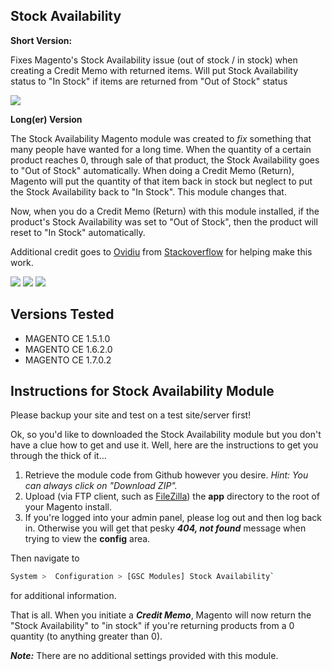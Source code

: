 ## Stock Availability

**Short Version:**

Fixes Magento's Stock Availability issue (out of stock / in stock) when creating a Credit Memo with returned items. Will put Stock Availability status to "In Stock" if items are returned from "Out of Stock" status

![](https://cloud.githubusercontent.com/assets/1588760/7696020/94a463c4-fdb5-11e4-91e0-147b3cf35b36.jpg)

**Long(er) Version**

The Stock Availability Magento module was created to _fix_ something that many people have wanted for a long time. When the quantity of a certain product reaches 0, through sale of that product, the Stock Availability goes to "Out of Stock" automatically. When doing a Credit Memo (Return), Magento will put the quantity of that item back in stock but neglect to put the Stock Availability back to "In Stock". This module changes that.

Now, when you do a Credit Memo (Return) with this module installed, if the product's Stock Availability was set to "Out of Stock", then the product will reset to "In Stock" automatically.

Additional credit goes to [Ovidiu](http://stackoverflow.com/users/281258/ovidiu) from [Stackoverflow](http://stackoverflow.com) for helping make this work.

![](https://cloud.githubusercontent.com/assets/1588760/7696018/9498bdbc-fdb5-11e4-8897-5536f30512a9.jpg)
![](https://cloud.githubusercontent.com/assets/1588760/7696019/949af578-fdb5-11e4-98ae-0e4f2e89b34d.jpg)
![](https://cloud.githubusercontent.com/assets/1588760/7696021/94a909c4-fdb5-11e4-9a24-b98bd331e169.jpg)

## Versions Tested

- MAGENTO CE 1.5.1.0
- MAGENTO CE 1.6.2.0
- MAGENTO CE 1.7.0.2


## Instructions for Stock Availability Module

Please backup your site and test on a test site/server first!

Ok, so you'd like to downloaded the Stock Availability module but you don't have a clue how to get and use it. Well, here are the instructions to get you through the thick of it…

1. Retrieve the module code from Github however you desire. _Hint: You can always click on "Download ZIP"._
2. Upload (via FTP client, such as [FileZilla](http://filezilla-project.org/)) the **app** directory to the root of your Magento install.
3. If you're logged into your admin panel, please log out and then log back in. Otherwise you will get that pesky _**404, not found**_ message when trying to view the **config** area.

Then navigate to

```bash
System >  Configuration > [GSC Modules] Stock Availability`
```

for additional information.

That is all. When you initiate a _**Credit Memo**_, Magento will now return the "Stock Availability" to "in stock" if you're returning products from a 0 quantity (to anything greater than 0).

_**Note:**_ There are no additional settings provided with this module.
